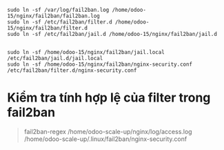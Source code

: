 
```
sudo ln -sf /var/log/fail2ban.log /home/odoo-15/nginx/fail2ban/fail2ban.log
sudo ln -sf /etc/fail2ban/filter.d /home/odoo-15/nginx/fail2ban/filter.d
sudo ln -sf /etc/fail2ban/jail.d /home/odoo-15/nginx/fail2ban/jail.d


sudo ln -sf /home/odoo-15/nginx/fail2ban/jail.local /etc/fail2ban/jail.d/jail.local
sudo ln -sf /home/odoo-15/nginx/fail2ban/nginx-security.conf /etc/fail2ban/filter.d/nginx-security.conf
```
# Kiểm tra tính hợp lệ của filter trong fail2ban

> fail2ban-regex /home/odoo-scale-up/nginx/log/access.log /home/odoo-scale-up/.linux/fail2ban/nginx-security.conf